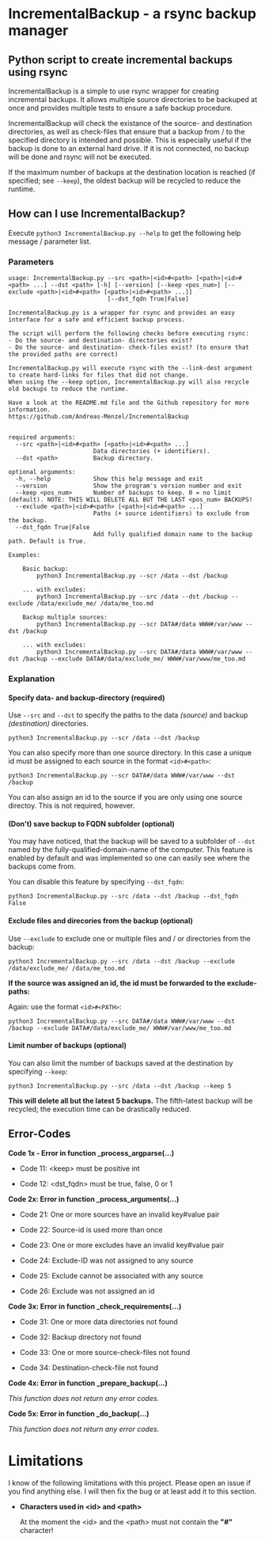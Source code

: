 # IncrementalBackup - a rsync backup manager

## Python script to create incremental backups using rsync

IncrementalBackup is a simple to use rsync wrapper for creating incremental
backups. It allows multiple source directories to be backuped at once and
provides multiple tests to ensure a safe backup procedure.

IncrementalBackup will check the existance of the source- and destination
directories, as well as check-files that ensure that a backup from / to the
specified directory is intended and possible. This is especially useful if the
backup is done to an external hard drive. If it is not connected, no backup will
be done and rsync will not be executed.

If the maximum number of backups at the destination location is reached
(if specified; see `--keep`), the oldest backup will be recycled to reduce the
runtime.

## How can I use IncrementalBackup?

Execute `python3 IncrementalBackup.py --help` to get the following help 
message / parameter list.

### Parameters

```
usage: IncrementalBackup.py --src <path>|<id>#<path> [<path>|<id>#<path> ...] --dst <path> [-h] [--version] [--keep <pos_num>] [--exclude <path>|<id>#<path> [<path>|<id>#<path> ...]]
                            [--dst_fqdn True|False]

IncrementalBackup.py is a wrapper for rsync and provides an easy interface for a safe and efficient backup process.

The script will perform the following checks before executing rsync:
- Do the source- and destination- directories exist?
- Do the source- and destination- check-files exist? (to ensure that the provided paths are correct)

IncrementalBackup.py will execute rsync with the --link-dest argument to create hard-links for files that did not change.
When using the --keep option, IncrementalBackup.py will also recycle old backups to reduce the runtime.

Have a look at the README.md file and the Github repository for more information.
https://github.com/Andreas-Menzel/IncrementalBackup
    

required arguments:
  --src <path>|<id>#<path> [<path>|<id>#<path> ...]
                        Data directories (+ identifiers).
  --dst <path>          Backup directory.

optional arguments:
  -h, --help            Show this help message and exit
  --version             Show the program's version number and exit
  --keep <pos_num>      Number of backups to keep. 0 = no limit (default). NOTE: THIS WILL DELETE ALL BUT THE LAST <pos_num> BACKUPS!
  --exclude <path>|<id>#<path> [<path>|<id>#<path> ...]
                        Paths (+ source identifiers) to exclude from the backup.
  --dst_fqdn True|False
                        Add fully qualified domain name to the backup path. Default is True.

Examples:

    Basic backup:
        python3 IncrementalBackup.py --scr /data --dst /backup
    
    ... with excludes:
        python3 IncrementalBackup.py --src /data --dst /backup --exclude /data/exclude_me/ /data/me_too.md

    Backup multiple sources:
        python3 IncrementalBackup.py --scr DATA#/data WWW#/var/www --dst /backup

    ... with excludes:
        python3 IncrementalBackup.py --src DATA#/data WWW#/var/www --dst /backup --exclude DATA#/data/exclude_me/ WWW#/var/www/me_too.md
```

### Explanation

#### Specify data- and backup-directory (required)

Use `--src` and `--dst` to specify the paths to the data *(source)* and
backup *(destination)* directories.

```
python3 IncrementalBackup.py --scr /data --dst /backup
```

You can also specify more than one source directory. In this case a unique id
must be assigned to each source in the format `<id>#<path>`:

```
python3 IncrementalBackup.py --scr DATA#/data WWW#/var/www --dst /backup
```

You can also assign an id to the source if you are only using one source
directoy. This is not required, however.

#### (Don't) save backup to FQDN subfolder (optional)

You may have noticed, that the backup will be saved to a subfolder of `--dst` 
named by the fully-qualified-domain-name of the computer. This feature is
enabled by default and was implemented so one can easily see where the backups
come from.

You can disable this feature by specifying `--dst_fqdn`:

```
python3 IncrementalBackup.py --src /data --dst /backup --dst_fqdn False
```

#### Exclude files and direcories from the backup (optional)

Use `--exclude` to exclude one or multiple files and / or directories from the
backup:

```
python3 IncrementalBackup.py --src /data --dst /backup --exclude /data/exclude_me/ /data/me_too.md
```

**If the source was assigned an id, the id must be forwarded to the
exclude-paths:**

Again: use the format `<id>#<PATH>`:

```
python3 IncrementalBackup.py --src DATA#/data WWW#/var/www --dst /backup --exclude DATA#/data/exclude_me/ WWW#/var/www/me_too.md
```

#### Limit number of backups (optional)

You can also limit the number of backups saved at the destination by specifying
`--keep`:

```
python3 IncrementalBackup.py --src /data --dst /backup --keep 5
```

**This will delete all but the latest 5 backups.** The fifth-latest backup will
be recycled; the execution time can be drastically reduced.


## Error-Codes

**Code 1x - Error in function _process_argparse(...)**

- Code 11: \<keep\> must be positive int

- Code 12: \<dst_fqdn\> must be true, false, 0 or 1

**Code 2x: Error in function _process_arguments(...)**

- Code 21: One or more sources have an invalid key#value pair

- Code 22: Source-id is used more than once

- Code 23: One or more excludes have an invalid key#value
  pair

- Code 24: Exclude-ID was not assigned to any source

- Code 25: Exclude cannot be associated with any source

- Code 26: Exclude was not assigned an id

**Code 3x: Error in function _check_requirements(...)**

- Code 31: One or more data directories not found

- Code 32: Backup directory not found

- Code 33: One or more source-check-files not found

- Code 34: Destination-check-file not found

**Code 4x: Error in function _prepare_backup(...)**

*This function does not return any error codes.*

**Code 5x: Error in function _do_backup(...)**

*This function does not return any error codes.*


# Limitations

I know of the following limitations with this project. Please open an issue if
you find anything else. I will then fix the bug or at least add it to this
section.

- **Characters used in \<id\> and \<path\>**

  At the moment the \<id\> and the \<path\> must not contain the **"#"** character!
